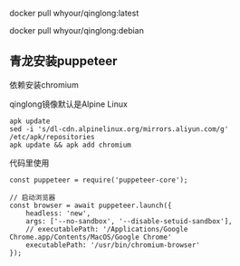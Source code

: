 docker pull whyour/qinglong:latest

docker pull whyour/qinglong:debian


## 青龙安装puppeteer

依赖安装chromium

qinglong镜像默认是Alpine Linux 

```
apk update
sed -i 's/dl-cdn.alpinelinux.org/mirrors.aliyun.com/g' /etc/apk/repositories
apk update && apk add chromium
```

代码里使用 
```
const puppeteer = require('puppeteer-core');
```

```
// 启动浏览器
const browser = await puppeteer.launch({
	headless: 'new',
	args: ['--no-sandbox', '--disable-setuid-sandbox'],
	// executablePath: '/Applications/Google Chrome.app/Contents/MacOS/Google Chrome'
	executablePath: '/usr/bin/chromium-browser'
});
```
